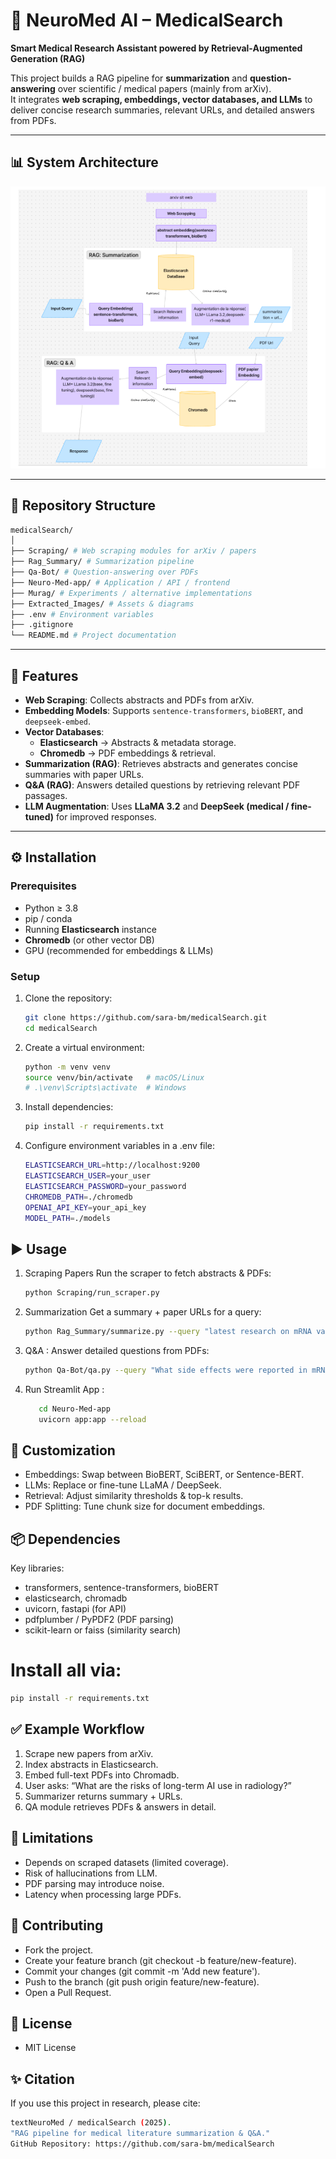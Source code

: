 # 🧠 NeuroMed AI – MedicalSearch  

**Smart Medical Research Assistant powered by Retrieval-Augmented Generation (RAG)**  

This project builds a RAG pipeline for **summarization** and **question-answering** over scientific / medical papers (mainly from arXiv).  
It integrates **web scraping, embeddings, vector databases, and LLMs** to deliver concise research summaries, relevant URLs, and detailed answers from PDFs.  

---

## 📊 System Architecture

![Architecture Diagram](Extracted_Images/architecture.png)

---

## 📂 Repository Structure
```bash
medicalSearch/
│
├── Scraping/ # Web scraping modules for arXiv / papers
├── Rag_Summary/ # Summarization pipeline
├── Qa-Bot/ # Question-answering over PDFs
├── Neuro-Med-app/ # Application / API / frontend
├── Murag/ # Experiments / alternative implementations
├── Extracted_Images/ # Assets & diagrams
├── .env # Environment variables
├── .gitignore
└── README.md # Project documentation
```
---

## 🚀 Features

- **Web Scraping**: Collects abstracts and PDFs from arXiv.  
- **Embedding Models**: Supports `sentence-transformers`, `bioBERT`, and `deepseek-embed`.  
- **Vector Databases**:  
  - **Elasticsearch** → Abstracts & metadata storage.  
  - **Chromedb** → PDF embeddings & retrieval.  
- **Summarization (RAG)**: Retrieves abstracts and generates concise summaries with paper URLs.  
- **Q&A (RAG)**: Answers detailed questions by retrieving relevant PDF passages.  
- **LLM Augmentation**: Uses **LLaMA 3.2** and **DeepSeek (medical / fine-tuned)** for improved responses.  

---

## ⚙️ Installation

### Prerequisites
- Python ≥ 3.8  
- pip / conda  
- Running **Elasticsearch** instance  
- **Chromedb** (or other vector DB)  
- GPU (recommended for embeddings & LLMs)  

### Setup

1. Clone the repository:
   ```sh
   git clone https://github.com/sara-bm/medicalSearch.git
   cd medicalSearch
   ```
2. Create a virtual environment:
   ```sh
   python -m venv venv
   source venv/bin/activate   # macOS/Linux
   # .\venv\Scripts\activate  # Windows
   ```
3. Install dependencies:
   ```sh
   pip install -r requirements.txt
   ```
4. Configure environment variables in a .env file:
   ```sh
   ELASTICSEARCH_URL=http://localhost:9200
   ELASTICSEARCH_USER=your_user
   ELASTICSEARCH_PASSWORD=your_password
   CHROMEDB_PATH=./chromedb
   OPENAI_API_KEY=your_api_key
   MODEL_PATH=./models
   ```
## ▶️ Usage

1. Scraping Papers
   Run the scraper to fetch abstracts & PDFs:
   ```bash
   python Scraping/run_scraper.py
   ```

2. Summarization
   Get a summary + paper URLs for a query:
   ```bash
   python Rag_Summary/summarize.py --query "latest research on mRNA vaccines"
   ```

3. Q&A :
   Answer detailed questions from PDFs:
   ```bash
   python Qa-Bot/qa.py --query "What side effects were reported in mRNA vaccine studies?"
   ```

4. Run Streamlit  App :
   ```bash
      cd Neuro-Med-app
      uvicorn app:app --reload
   ```

## 🔧 Customization

* Embeddings: Swap between BioBERT, SciBERT, or Sentence-BERT.
* LLMs: Replace or fine-tune LLaMA / DeepSeek.
* Retrieval: Adjust similarity thresholds & top-k results.
* PDF Splitting: Tune chunk size for document embeddings.

## 📦 Dependencies
Key libraries:

* transformers, sentence-transformers, bioBERT
* elasticsearch, chromadb
* uvicorn, fastapi (for API)
* pdfplumber / PyPDF2 (PDF parsing)
* scikit-learn or faiss (similarity search)

# Install all via:
```sh
pip install -r requirements.txt
```
## ✅ Example Workflow

1. Scrape new papers from arXiv.
2. Index abstracts in Elasticsearch.
3. Embed full-text PDFs into Chromadb.
4. User asks: “What are the risks of long-term AI use in radiology?”
5. Summarizer returns summary + URLs.
6. QA module retrieves PDFs & answers in detail.

## 📌 Limitations

* Depends on scraped datasets (limited coverage).
* Risk of hallucinations from LLM.
* PDF parsing may introduce noise.
* Latency when processing large PDFs.

## 🤝 Contributing

-  Fork the project.
- Create your feature branch (git checkout -b feature/new-feature).
- Commit your changes (git commit -m 'Add new feature').
- Push to the branch (git push origin feature/new-feature).
- Open a Pull Request.

## 📜 License
- MIT License
## ✨ Citation
If you use this project in research, please cite:
```sh
textNeuroMed / medicalSearch (2025).
"RAG pipeline for medical literature summarization & Q&A."
GitHub Repository: https://github.com/sara-bm/medicalSearch
```
